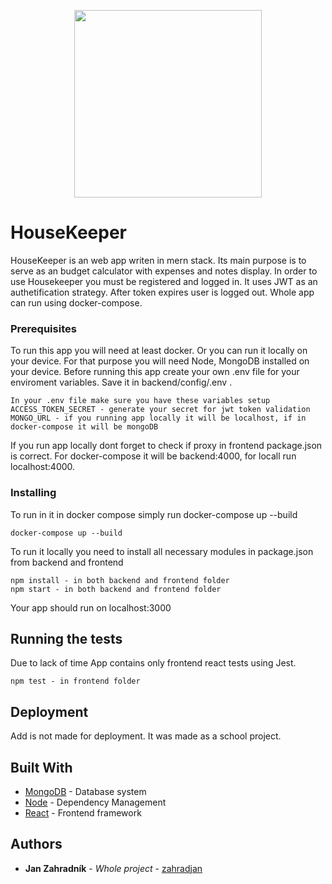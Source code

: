 <p align="center">
<img width="300px" height="300px" src="/frontend/public/money-pig.png">
</p>


# HouseKeeper 


HouseKeeper is an web app writen in mern stack. Its main purpose is to serve as an budget calculator with expenses and notes display. In order to use Housekeeper you must be registered and logged in. It uses JWT as an authetification strategy. After token expires user is logged out. Whole app can run using docker-compose. 

### Prerequisites

To run this app you will need at least docker. Or you can run it locally on your device. For that purpose you will need Node, MongoDB installed on your device. Before running this app create your own .env file for your enviroment variables. Save it in backend/config/.env .

```
In your .env file make sure you have these variables setup
ACCESS_TOKEN_SECRET - generate your secret for jwt token validation
MONGO_URL - if you running app locally it will be localhost, if in docker-compose it will be mongoDB 

```
If you run app locally dont forget to check if proxy in frontend package.json is correct. For docker-compose it will be backend:4000, for locall run localhost:4000.

### Installing

To run in it in docker compose simply run docker-compose up --build

```
docker-compose up --build
```

To run it locally you need to install all necessary modules in package.json from backend and frontend

```
npm install - in both backend and frontend folder
npm start - in both backend and frontend folder
```

Your app should run on localhost:3000

## Running the tests

Due to lack of time App contains only frontend react tests using Jest.

```
npm test - in frontend folder
```
## Deployment

Add is not made for deployment. It was made as a school project.

## Built With

* [MongoDB](https://www.mongodb.com/) - Database system
* [Node](https://nodejs.org/en/) - Dependency Management
* [React](https://reactjs.org) - Frontend framework



## Authors

* **Jan Zahradník** - *Whole project* - [zahradjan](https://github.com/zahradjan)

